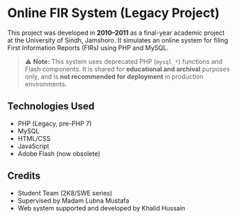 # Online FIR System (Legacy Project)

This project was developed in **2010–2011** as a final-year academic project at the University of Sindh, Jamshoro. It simulates an online system for filing First Information Reports (FIRs) using PHP and MySQL.

> ⚠️ **Note:** This system uses deprecated PHP (`mysql_*`) functions and Flash components. It is shared for **educational and archival** purposes only, and is **not recommended for deployment** in production environments.

## Technologies Used
- PHP (Legacy, pre-PHP 7)
- MySQL
- HTML/CSS
- JavaScript
- Adobe Flash (now obsolete)

## Credits
- Student Team (2K8/SWE series)
- Supervised by Madam Lubna Mustafa
- Web system supported and developed by Khalid Hussain 
